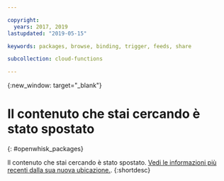 ```yaml
---

copyright:
  years: 2017, 2019
lastupdated: "2019-05-15"

keywords: packages, browse, binding, trigger, feeds, share

subcollection: cloud-functions

---
```



{:new_window: target="_blank"}
# Il contenuto che stai cercando è stato spostato
{: #openwhisk_packages}

Il contenuto che stai cercando è stato spostato. [Vedi le informazioni più recenti dalla sua nuova ubicazione.](/docs/openwhisk?topic=cloud-functions-actions#actions_pkgs).
{:shortdesc}
